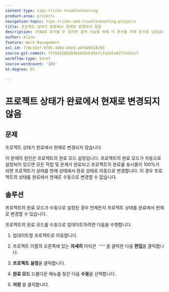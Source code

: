 ```yaml
---
content-type: tips-tricks-troubleshooting
product-area: projects
navigation-topic: tips-tricks-and-troubleshooting-projects
title: 프로젝트 상태가 완료에서 현재로 변경되지 않음
description: (FAQ로 추가할 수 있지만 검색 기능을 위해 이 문서를 자체 문서로 남겼습니다.)
author: Alina
feature: Work Management
exl-id: 774c103f-8785-4d8b-83e9-a074e6518293
source-git-commit: f2f825280204b56d2dc85efc7a315a4377e551c7
workflow-type: tm+mt
source-wordcount: '183'
ht-degree: 0%

---
```


# 프로젝트 상태가 완료에서 현재로 변경되지 않음

<!--
<p data-mc-conditions="QuicksilverOrClassic.Draft mode">(Although this can be added as an FAQ, I have left this as its own article for search-ability reasons)</p>
-->

## 문제

프로젝트 상태가 완료에서 현재로 변경되지 않습니다.

이 문제의 원인은 프로젝트의 완료 모드 설정입니다. 프로젝트의 완료 모드가 자동으로 설정되어 있으면 모든 작업 및 문제가 완료되고 프로젝트의 완료율 표시줄이 100%가 되면 프로젝트가 상태를 현재 상태에서 완료 상태로 자동으로 변경합니다. 이 경우 프로젝트의 상태를 완료에서 현재로 수동으로 변경할 수 없습니다.

## 솔루션

프로젝트의 완료 모드가 수동으로 설정된 경우 언제든지 프로젝트 상태를 완료에서 현재로 변경할 수 있습니다.

프로젝트의 완료 모드를 수동으로 업데이트하려면 다음을 수행합니다.

1. 업데이트할 프로젝트로 이동합니다.
1. 프로젝트 이름의 오른쪽에 있는 **자세히** 아이콘 ![](assets/more-icon.png)을 클릭한 다음 **편집**&#x200B;을 클릭합니다.
1. **프로젝트** **설정**&#x200B;을 클릭합니다.

1. **완료 모드** 드롭다운 메뉴를 찾은 다음 **수동**&#x200B;을 선택합니다.

1. **저장** 을 클릭합니다.

